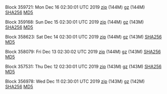 Block 359721: Mon Dec 16 02:30:01 UTC 2019 [zip](https://files.01coin.io/mainnet/2019-12-16/bootstrap.dat.zip) (144M) [gz](https://files.01coin.io/mainnet/2019-12-16/bootstrap.dat.tar.gz) (144M) [SHA256](https://files.01coin.io/mainnet/2019-12-16/sha256.txt) [MD5](https://files.01coin.io/mainnet/2019-12-16/md5.txt)

Block 359168: Sun Dec 15 02:30:01 UTC 2019 [zip](https://files.01coin.io/mainnet/2019-12-15/bootstrap.dat.zip) (144M) [gz](https://files.01coin.io/mainnet/2019-12-15/bootstrap.dat.tar.gz) (143M) [SHA256](https://files.01coin.io/mainnet/2019-12-15/sha256.txt) [MD5](https://files.01coin.io/mainnet/2019-12-15/md5.txt)

Block 358623: Sat Dec 14 02:30:01 UTC 2019 [zip](https://files.01coin.io/mainnet/2019-12-14/bootstrap.dat.zip) (144M) [gz](https://files.01coin.io/mainnet/2019-12-14/bootstrap.dat.tar.gz) (143M) [SHA256](https://files.01coin.io/mainnet/2019-12-14/sha256.txt) [MD5](https://files.01coin.io/mainnet/2019-12-14/md5.txt)

Block 358079: Fri Dec 13 02:30:02 UTC 2019 [zip](https://files.01coin.io/mainnet/2019-12-13/bootstrap.dat.zip) (144M) [gz](https://files.01coin.io/mainnet/2019-12-13/bootstrap.dat.tar.gz) (143M) [SHA256](https://files.01coin.io/mainnet/2019-12-13/sha256.txt) [MD5](https://files.01coin.io/mainnet/2019-12-13/md5.txt)

Block 357531: Thu Dec 12 02:30:01 UTC 2019 [zip](https://files.01coin.io/mainnet/2019-12-12/bootstrap.dat.zip) (143M) [gz](https://files.01coin.io/mainnet/2019-12-12/bootstrap.dat.tar.gz) (143M) [SHA256](https://files.01coin.io/mainnet/2019-12-12/sha256.txt) [MD5](https://files.01coin.io/mainnet/2019-12-12/md5.txt)

Block 356978: Wed Dec 11 02:30:01 UTC 2019 [zip](https://files.01coin.io/mainnet/2019-12-11/bootstrap.dat.zip) (143M) [gz](https://files.01coin.io/mainnet/2019-12-11/bootstrap.dat.tar.gz) (142M) [SHA256](https://files.01coin.io/mainnet/2019-12-11/sha256.txt) [MD5](https://files.01coin.io/mainnet/2019-12-11/md5.txt)
